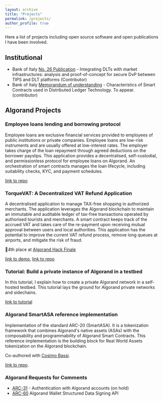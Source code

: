 ```yaml
---
layout: archive
title: "Projects"
permalink: /projects/
author_profile: true
---
```


Here a list of projects including open source software and open publications I have been involved.

## Institutional

- Bank of Italy [No. 26 Publication](https://www.bancaditalia.it/pubblicazioni/mercati-infrastrutture-e-sistemi-di-pagamento/approfondimenti/2022-026/index.html?com.dotmarketing.htmlpage.language=1) - Integrating DLTs with market infrastructures: analysis and proof-of-concept for secure DvP between TIPS and DLT platforms (Contributor)
- Bank of Italy [Memorandum of understanding](https://www.bancaditalia.it/media/notizia/smart-contracts-memorandum-of-understanding-between-the-bank-of-italy-universit-cattolica-del-sacro-cuore-and-roma-tre-university/?com.dotmarketing.htmlpage.language=1) - Characteristics of Smart Contracts used in Distributed Ledger Technology. To appear. (contributor)

## Algorand Projects

### Employee loans lending and borrowing protocol

Employee loans are exclusive financial services provided to employees of public institutions or private companies. Employee loans are low-risk instruments and are usually offered at low-interest rates. The employer takes charge of the loan repayment through agreed deductions on the borrower payslips. This application provides a decentralised, self-custodial, and permissionless protocol for employee loans on Algorand. An orchestration of smart contracts manages the loan lifecycle, including suitability checks, KYC, and payment schedules.

[link to repo](https://github.com/deanstef/algorand-loan-dapp.git)

### TorqueVAT: A Decentralized VAT Refund Application

A decentralised application to manage TAX-free shopping in authorized merchants. The application leverages the Algorand blockchain to maintain an immutable and auditable ledger of tax-free transactions operated by authorised tourists and merchants. A smart contract keeps track of the accrued VAT and takes care of the re-payment upon receiving mutual approval between users and local authorities. This application has the potential to improve the current VAT refund process, remove long queues at airports, and mitigate the risk of fraud.

🏅4th place at [Algorand Hack Finale](https://twitter.com/encodeclub/status/1448320803980861440?s=61&t=OBNqszNMppCLZYV6uBYhiw)

[link to demo](https://youtu.be/WPVqxocZgG0?si=j4S34sAAAoyXDp6j&t=610), [link to repo](https://github.com/deanstef/TorqueVAT.git)

### Tutorial: Build a private instance of Algorand in a testbed

In this tutorial, I explain how to create a private Algorand network in a self-hosted testbed. This tutorial lays the ground for Algorand private networks and sidechains.

[link to tutorial](https://developer.algorand.org/tutorials/create-private-instance-algorand-testbed/)

### Algorand SmartASA reference implementation

Implementation of the standard ARC-20 (SmartASA). It is a tokenization framework that combines Algorand's native assets (ASAs) with the composability and programmability of Algorand Smart Contracts. This reference implementation is the building block for Real World Assets tokenization on the Algorand blockchain.

Co-authored with [Cosimo Bassi](https://github.com/cusma).

[link to repo](https://github.com/algorandlabs/smart-asa).

### Algorand Requests for Comments

- [ARC-31](https://github.com/algorandfoundation/ARCs/pull/160) - Authentication with Algorand accounts (on hold)
- [ARC-60](https://github.com/algorandfoundation/ARCs/pull/284) Algorand Wallet Structured Data Signing API
